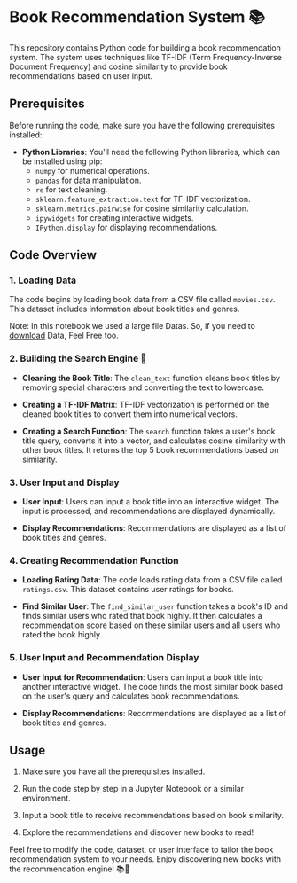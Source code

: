 # Book Recommendation System 📚

This repository contains Python code for building a book recommendation system. The system uses techniques like TF-IDF (Term Frequency-Inverse Document Frequency) and cosine similarity to provide book recommendations based on user input.

## Prerequisites

Before running the code, make sure you have the following prerequisites installed:

- **Python Libraries**: You'll need the following Python libraries, which can be installed using pip:
   - `numpy` for numerical operations.
   - `pandas` for data manipulation.
   - `re` for text cleaning.
   - `sklearn.feature_extraction.text` for TF-IDF vectorization.
   - `sklearn.metrics.pairwise` for cosine similarity calculation.
   - `ipywidgets` for creating interactive widgets.
   - `IPython.display` for displaying recommendations.

## Code Overview

### 1. Loading Data

The code begins by loading book data from a CSV file called `movies.csv`. This dataset includes information about book titles and genres.

Note: In this notebook we used a large file Datas. So, if you need to [download](https://www.youtube.com/redirect?event=video_description&redir_token=QUFFLUhqbmtHS3EwY21CVVNLbkZFQ1NrQUNkTXpMeFpUUXxBQ3Jtc0ttUkN5Y1RQWTdFbVBzTFRkNlE5MWd1STc5Z2JXSHE4VUtuaFBhdHpIRTBfTmNheUpqbm9jY0R6XzZ6ZHZDeDBrZEpQTmZqRG5LSG5rZGV0U1BZYnBlWE4tOTlXQnlfQy11UVAxdWZzejBWdEJwczhvTQ&q=https%3A%2F%2Ffiles.grouplens.org%2Fdatasets%2Fmovielens%2Fml-25m.zip&v=eyEabQRBMQA) Data, Feel Free too.

### 2. Building the Search Engine 🚂

- **Cleaning the Book Title**: The `clean_text` function cleans book titles by removing special characters and converting the text to lowercase.

- **Creating a TF-IDF Matrix**: TF-IDF vectorization is performed on the cleaned book titles to convert them into numerical vectors.

- **Creating a Search Function**: The `search` function takes a user's book title query, converts it into a vector, and calculates cosine similarity with other book titles. It returns the top 5 book recommendations based on similarity.

### 3. User Input and Display

- **User Input**: Users can input a book title into an interactive widget. The input is processed, and recommendations are displayed dynamically.

- **Display Recommendations**: Recommendations are displayed as a list of book titles and genres.

### 4. Creating Recommendation Function

- **Loading Rating Data**: The code loads rating data from a CSV file called `ratings.csv`. This dataset contains user ratings for books.

- **Find Similar User**: The `find_similar_user` function takes a book's ID and finds similar users who rated that book highly. It then calculates a recommendation score based on these similar users and all users who rated the book highly.

### 5. User Input and Recommendation Display

- **User Input for Recommendation**: Users can input a book title into another interactive widget. The code finds the most similar book based on the user's query and calculates book recommendations.

- **Display Recommendations**: Recommendations are displayed as a list of book titles and genres.

## Usage

1. Make sure you have all the prerequisites installed.

2. Run the code step by step in a Jupyter Notebook or a similar environment.

3. Input a book title to receive recommendations based on book similarity.

4. Explore the recommendations and discover new books to read!

Feel free to modify the code, dataset, or user interface to tailor the book recommendation system to your needs. Enjoy discovering new books with the recommendation engine! 📚📖
